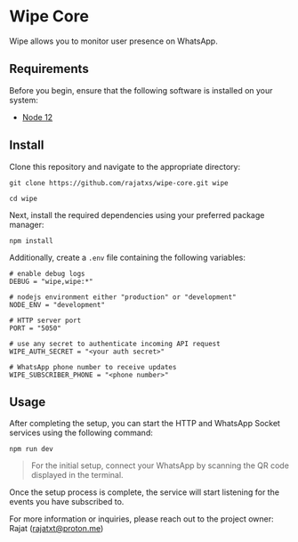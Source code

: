 # Wipe Core

Wipe allows you to monitor user presence on WhatsApp.

## Requirements

Before you begin, ensure that the following software is installed on your system:

- [Node 12](https://nodejs.org)

## Install

Clone this repository and navigate to the appropriate directory:

```shell
git clone https://github.com/rajatxs/wipe-core.git wipe
```

```shell
cd wipe
```

Next, install the required dependencies using your preferred package manager:

```shell
npm install
```

Additionally, create a `.env` file containing the following variables:

```shell
# enable debug logs
DEBUG = "wipe,wipe:*"

# nodejs environment either "production" or "development"
NODE_ENV = "development"

# HTTP server port
PORT = "5050"

# use any secret to authenticate incoming API request
WIPE_AUTH_SECRET = "<your auth secret>"

# WhatsApp phone number to receive updates
WIPE_SUBSCRIBER_PHONE = "<phone number>"
```

## Usage

After completing the setup, you can start the HTTP and WhatsApp Socket services using the following command:

```shell
npm run dev
```

> For the initial setup, connect your WhatsApp by scanning the QR code displayed in the terminal.

Once the setup process is complete, the service will start listening for the events you have subscribed to.

For more information or inquiries, please reach out to the project owner: Rajat (rajatxt@proton.me)
